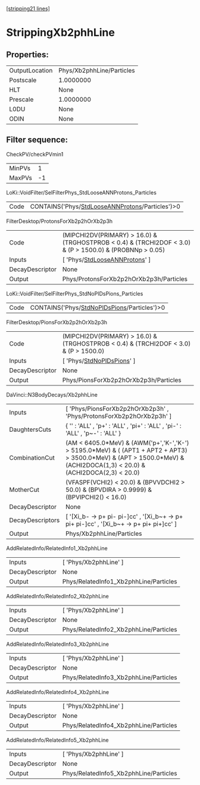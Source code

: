 [[stripping21 lines]](./stripping21-index)

# StrippingXb2phhLine

## Properties:

|                |                           |
|----------------|---------------------------|
| OutputLocation | Phys/Xb2phhLine/Particles |
| Postscale      | 1.0000000                 |
| HLT            | None                      |
| Prescale       | 1.0000000                 |
| L0DU           | None                      |
| ODIN           | None                      |

## Filter sequence:

CheckPV/checkPVmin1

|        |     |
|--------|-----|
| MinPVs | 1   |
| MaxPVs | -1  |

LoKi::VoidFilter/SelFilterPhys_StdLooseANNProtons_Particles

|      |                                                                                                      |
|------|------------------------------------------------------------------------------------------------------|
| Code | CONTAINS('Phys/[StdLooseANNProtons](./stripping21-commonparticles-stdlooseannprotons)/Particles')\>0 |

FilterDesktop/ProtonsForXb2p2hOrXb2p3h

|                 |                                                                                                              |
|-----------------|--------------------------------------------------------------------------------------------------------------|
| Code            | (MIPCHI2DV(PRIMARY) \> 16.0) & (TRGHOSTPROB \< 0.4) & (TRCHI2DOF \< 3.0) & (P \> 1500.0) & (PROBNNp \> 0.05) |
| Inputs          | [ 'Phys/[StdLooseANNProtons](./stripping21-commonparticles-stdlooseannprotons)' ]                          |
| DecayDescriptor | None                                                                                                         |
| Output          | Phys/ProtonsForXb2p2hOrXb2p3h/Particles                                                                      |

LoKi::VoidFilter/SelFilterPhys_StdNoPIDsPions_Particles

|      |                                                                                              |
|------|----------------------------------------------------------------------------------------------|
| Code | CONTAINS('Phys/[StdNoPIDsPions](./stripping21-commonparticles-stdnopidspions)/Particles')\>0 |

FilterDesktop/PionsForXb2p2hOrXb2p3h

|                 |                                                                                          |
|-----------------|------------------------------------------------------------------------------------------|
| Code            | (MIPCHI2DV(PRIMARY) \> 16.0) & (TRGHOSTPROB \< 0.4) & (TRCHI2DOF \< 3.0) & (P \> 1500.0) |
| Inputs          | [ 'Phys/[StdNoPIDsPions](./stripping21-commonparticles-stdnopidspions)' ]              |
| DecayDescriptor | None                                                                                     |
| Output          | Phys/PionsForXb2p2hOrXb2p3h/Particles                                                    |

DaVinci::N3BodyDecays/Xb2phhLine

|                  |                                                                                                                                                                                  |
|------------------|----------------------------------------------------------------------------------------------------------------------------------------------------------------------------------|
| Inputs           | [ 'Phys/PionsForXb2p2hOrXb2p3h' , 'Phys/ProtonsForXb2p2hOrXb2p3h' ]                                                                                                            |
| DaughtersCuts    | { '' : 'ALL' , 'p+' : 'ALL' , 'pi+' : 'ALL' , 'pi-' : 'ALL' , 'p~-' : 'ALL' }                                                                                                    |
| CombinationCut   | (AM \< 6405.0\*MeV) & (AWM('p+','K-','K-') \> 5195.0\*MeV) & ( (APT1 + APT2 + APT3) \> 3500.0\*MeV) & (APT \> 1500.0\*MeV) & (ACHI2DOCA(1,3) \< 20.0) & (ACHI2DOCA(2,3) \< 20.0) |
| MotherCut        | (VFASPF(VCHI2) \< 20.0) & (BPVVDCHI2 \> 50.0) & (BPVDIRA \> 0.9999) & (BPVIPCHI2() \< 16.0)                                                                                      |
| DecayDescriptor  | None                                                                                                                                                                             |
| DecayDescriptors | [ '[Xi_b- -\> p+ pi- pi-]cc' , '[Xi_b~+ -\> p+ pi+ pi-]cc' , '[Xi_b~+ -\> p+ pi+ pi+]cc' ]                                                                               |
| Output           | Phys/Xb2phhLine/Particles                                                                                                                                                        |

AddRelatedInfo/RelatedInfo1_Xb2phhLine

|                 |                                        |
|-----------------|----------------------------------------|
| Inputs          | [ 'Phys/Xb2phhLine' ]                |
| DecayDescriptor | None                                   |
| Output          | Phys/RelatedInfo1_Xb2phhLine/Particles |

AddRelatedInfo/RelatedInfo2_Xb2phhLine

|                 |                                        |
|-----------------|----------------------------------------|
| Inputs          | [ 'Phys/Xb2phhLine' ]                |
| DecayDescriptor | None                                   |
| Output          | Phys/RelatedInfo2_Xb2phhLine/Particles |

AddRelatedInfo/RelatedInfo3_Xb2phhLine

|                 |                                        |
|-----------------|----------------------------------------|
| Inputs          | [ 'Phys/Xb2phhLine' ]                |
| DecayDescriptor | None                                   |
| Output          | Phys/RelatedInfo3_Xb2phhLine/Particles |

AddRelatedInfo/RelatedInfo4_Xb2phhLine

|                 |                                        |
|-----------------|----------------------------------------|
| Inputs          | [ 'Phys/Xb2phhLine' ]                |
| DecayDescriptor | None                                   |
| Output          | Phys/RelatedInfo4_Xb2phhLine/Particles |

AddRelatedInfo/RelatedInfo5_Xb2phhLine

|                 |                                        |
|-----------------|----------------------------------------|
| Inputs          | [ 'Phys/Xb2phhLine' ]                |
| DecayDescriptor | None                                   |
| Output          | Phys/RelatedInfo5_Xb2phhLine/Particles |
